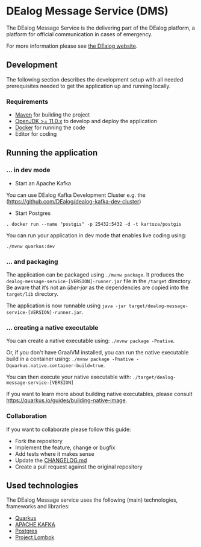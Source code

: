 # DEalog Message Service (DMS)

The DEalog Message Service is the delivering part of the DEalog platform, a platform
for official communication in cases of emergency.

For more information please see [the DEalog website](https://dealog.info).

## Development

The following section describes the development setup with all needed
prerequisites needed to get the application up and running locally.

### Requirements

- [Maven](https://maven.apache.org/) for building the project
- [OpenJDK >= 11.0.x](https://openjdk.java.net/) to develop and deploy the application
- [Docker](https://docker.io) for running the code
- Editor for coding

## Running the application

### ... in dev mode

- Start an Apache Kafka

You can use DEalog Kafka Development Cluster e.g. the (https://github.com/DEalog/dealog-kafka-dev-cluster)
- Start Postgres
```
. docker run --name "postgis" -p 25432:5432 -d -t kartoza/postgis
```

You can run your application in dev mode that enables live coding using:
```
./mvnw quarkus:dev
```
### ... and packaging

The application can be packaged using `./mvnw package`.
It produces the `dealog-message-service-[VERSION]-runner.jar` file in the `/target` directory.
Be aware that it’s not an _über-jar_ as the dependencies are copied into the `target/lib` directory.

The application is now runnable using `java -jar target/dealog-message-service-[VERSION]-runner.jar`.

### ... creating a native executable

You can create a native executable using: `./mvnw package -Pnative`.

Or, if you don't have GraalVM installed, you can run the native executable build in a container using: `./mvnw package -Pnative -Dquarkus.native.container-build=true`.

You can then execute your native executable with: `./target/dealog-message-service-[VERSION]`

If you want to learn more about building native executables, please consult https://quarkus.io/guides/building-native-image.

### Collaboration

If you want to collaborate please follow this guide:

- Fork the repository
- Implement the feature, change or bugfix
- Add tests where it makes sense
- Update the [CHANGELOG.md](CHANGELOG.md)
- Create a pull request against the original repository

## Used technologies

The DEalog Message service uses the following (main) technologies, frameworks and libraries:

- [Quarkus](https://quarkus.io/)
- [APACHE KAFKA](https://kafka.apache.org)
- [Postgres](https://www.postgresql.org)
- [Project Lombok](https://projectlombok.org/)


